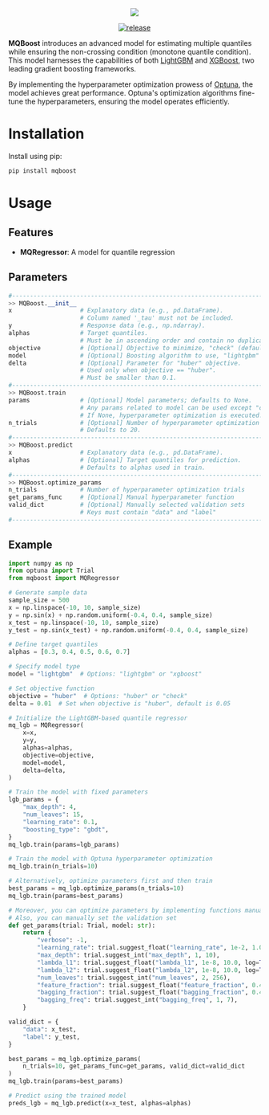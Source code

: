 <div style="text-align: center;">
  <img src="https://capsule-render.vercel.app/api?type=transparent&fontColor=0047AB&text=MQBoost&height=120&fontSize=90">
</div>
<p align="center">
  <a href="https://github.com/RektPunk/MQBoost/releases/latest">
    <img alt="release" src="https://img.shields.io/github/v/release/RektPunk/mqboost.svg">
  </a>
<!--   <a href="LICENSE">
    <img alt="license" src="https://img.shields.io/badge/license-MIT-indigo.sv">
  </a> -->
</p>

**MQBoost** introduces an advanced model for estimating multiple quantiles while ensuring the non-crossing condition (monotone quantile condition). This model harnesses the capabilities of both [LightGBM](https://github.com/microsoft/LightGBM) and [XGBoost](https://github.com/dmlc/xgboost), two leading gradient boosting frameworks.

By implementing the hyperparameter optimization prowess of [Optuna](https://github.com/optuna/optuna), the model achieves great performance. Optuna's optimization algorithms fine-tune the hyperparameters, ensuring the model operates efficiently.

# Installation
Install using pip:
```bash
pip install mqboost
```

# Usage
## Features
- **MQRegressor**: A model for quantile regression


## Parameters
```python
#--------------------------------------------------------------------------------------------#
>> MQBoost.__init__
x                   # Explanatory data (e.g., pd.DataFrame).
                    # Column named '_tau' must not be included.
y                   # Response data (e.g., np.ndarray).
alphas              # Target quantiles.
                    # Must be in ascending order and contain no duplicates.
objective           # [Optional] Objective to minimize, "check" (default) or "huber".
model               # [Optional] Boosting algorithm to use, "lightgbm" (default) or "xgboost".
delta               # [Optional] Parameter for "huber" objective.
                    # Used only when objective == "huber".
                    # Must be smaller than 0.1.
#--------------------------------------------------------------------------------------------#
>> MQBoost.train
params              # [Optional] Model parameters; defaults to None.
                    # Any params related to model can be used except "objective".
                    # If None, hyperparameter optimization is executed.
n_trials            # [Optional] Number of hyperparameter optimization trials.
                    # Defaults to 20.
#--------------------------------------------------------------------------------------------#
>> MQBoost.predict
x                   # Explanatory data (e.g., pd.DataFrame).
alphas              # [Optional] Target quantiles for prediction.
                    # Defaults to alphas used in train.
#--------------------------------------------------------------------------------------------#
>> MQBoost.optimize_params
n_trials            # Number of hyperparameter optimization trials
get_params_func     # [Optional] Manual hyperparameter function
valid_dict          # [Optional] Manually selected validation sets
                    # Keys must contain "data" and "label"
#--------------------------------------------------------------------------------------------#
```

## Example
```python
import numpy as np
from optuna import Trial
from mqboost import MQRegressor

# Generate sample data
sample_size = 500
x = np.linspace(-10, 10, sample_size)
y = np.sin(x) + np.random.uniform(-0.4, 0.4, sample_size)
x_test = np.linspace(-10, 10, sample_size)
y_test = np.sin(x_test) + np.random.uniform(-0.4, 0.4, sample_size)

# Define target quantiles
alphas = [0.3, 0.4, 0.5, 0.6, 0.7]

# Specify model type
model = "lightgbm"  # Options: "lightgbm" or "xgboost"

# Set objective function
objective = "huber"  # Options: "huber" or "check"
delta = 0.01  # Set when objective is "huber", default is 0.05

# Initialize the LightGBM-based quantile regressor
mq_lgb = MQRegressor(
    x=x,
    y=y,
    alphas=alphas,
    objective=objective,
    model=model,
    delta=delta,
)

# Train the model with fixed parameters
lgb_params = {
    "max_depth": 4,
    "num_leaves": 15,
    "learning_rate": 0.1,
    "boosting_type": "gbdt",
}
mq_lgb.train(params=lgb_params)

# Train the model with Optuna hyperparameter optimization
mq_lgb.train(n_trials=10)

# Alternatively, optimize parameters first and then train
best_params = mq_lgb.optimize_params(n_trials=10)
mq_lgb.train(params=best_params)

# Moreover, you can optimize parameters by implementing functions manually
# Also, you can manually set the validation set
def get_params(trial: Trial, model: str):
    return {
        "verbose": -1,
        "learning_rate": trial.suggest_float("learning_rate", 1e-2, 1.0, log=True),
        "max_depth": trial.suggest_int("max_depth", 1, 10),
        "lambda_l1": trial.suggest_float("lambda_l1", 1e-8, 10.0, log=True),
        "lambda_l2": trial.suggest_float("lambda_l2", 1e-8, 10.0, log=True),
        "num_leaves": trial.suggest_int("num_leaves", 2, 256),
        "feature_fraction": trial.suggest_float("feature_fraction", 0.4, 1.0),
        "bagging_fraction": trial.suggest_float("bagging_fraction", 0.4, 1.0),
        "bagging_freq": trial.suggest_int("bagging_freq", 1, 7),
    }

valid_dict = {
    "data": x_test,
    "label": y_test,
}

best_params = mq_lgb.optimize_params(
    n_trials=10, get_params_func=get_params, valid_dict=valid_dict
)
mq_lgb.train(params=best_params)

# Predict using the trained model
preds_lgb = mq_lgb.predict(x=x_test, alphas=alphas)
```
